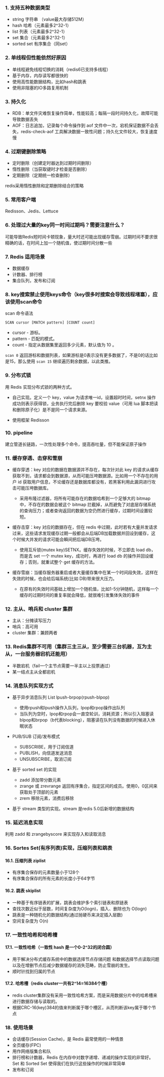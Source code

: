 
### 1. 支持五种数据类型
- string 字符串  （value最大存储512M）
- hash 哈希（元素最多2^32-1）
- list 列表（元素最多2^32-1）
- set 集合（元素最多2^32-1）
- sorted set 有序集合（同set）

### 2. 单线程但性能依然好原因
- 单线程避免线程切换的消耗（redis6已支持多线程）
- 基于内存，内存读写都很快的 
- 使用高性能数据结构，比如hash和跳表
- 使用非阻塞的IO多路复用机制

### 3. 持久化
- RDB：单文件灾难恢复操作简单，性能较高；每隔一段时间持久化，故障可能导致数据丢失
- AOF：日志追加，记录每个命令操作到 aof 文件中一次，宕机保证数据不会丢失，redis-check-aof 工具解决数据一致性问题；持久化文件较大，恢复速度慢
	
### 4. 过期键删除策略
- 定时删除（创建定时器达到过期时间删除）
- 惰性删除（当获取键时才检查是否删除）
- 定期删除（定期统一检查删除）

redis采用惰性删除和定期删除结合的策略
	
### 5. 常用客户端
Redisson、Jedis、Lettuce

### 6. 处理过大量的key同一时间过期吗？需要注意什么？
可能导致Redis短时间卡顿现象，量大时还可能出现缓存雪崩。过期时间不要求很精确的话，在时间上加一个随机值，使过期时间分散一些

### 7. Redis 适用场景
- 数据缓存
- 计数器、排行榜
- 集合队列，发布和订阅

### 8. key搜索禁止使用keys命令（key很多时搜索会导致线程堵塞），应该使用scan命令
scan 命令语法
```bash
SCAN cursor [MATCH pattern] [COUNT count]
```
- cursor - 游标。
- pattern - 匹配的模式。
- count - 指定从数据集里返回多少元素，默认值为 10 。

`scan 0` 返回游标和数据列表，如果游标是0表示没有更多数据了，不是0的话比如是15，那么使用 `scan 15` 继续遍历剩余数据，以此类推。

### 9. 分布式锁
用 Redis 实现分布式锁的两种方式。

- 自己实现。定义一个 key，value 为请求唯一id，设置超时时间，setnx 操作成功则表示获得锁，业务执行完后删除 key 要校验 value（可用 lua 脚本把读和删除原子化）是不是同一个请求来源。

- 使用框架 Redisson

### 10. pipeline
建立管道长链路，一次性处理多个命令，提高吞吐量，但不能保证原子操作

### 11. 缓存穿透、击穿和雪崩
- 缓存穿透：key 对应的数据在数据源并不存在，每次针对此 key 的请求从缓存获取不到，请求都会到数据源，从而可能压垮数据源。比如用一个不存在的用户 id 获取用户信息，不论缓存还是数据库都没有，若黑客利用此漏洞进行攻击可能压垮数据库。
    - 采用布隆过滤器，将所有可能存在的数据哈希到一个足够大的 bitmap 中，不存在的数据会被这个 bitmap 拦截掉，从而避免了对底层存储系统的查询压力；或者查询返回的数据为空仍然进行缓存，过期时间设置较短。

- 缓存击穿：key 对应的数据存在，但在 redis 中过期，此时若有大量并发请求过来，这些请求发现缓存过期一般都会从后端DB加载数据并回设到缓存，这个时候大并发的请求可能会瞬间把后端DB压垮。
    - 使用互斥锁(mutex key)SETNX。缓存失效的时候，不立即去 load db，而是去 set 一个 mutex key，成功时，再进行 load db 的操作并回设缓存；否则，就重试整个 get 缓存的方法。
    
- 缓存雪崩：当缓存服务器重启或者大量缓存集中在某一个时间段失效，这样在失效的时候，也会给后端系统(比如 DB)带来很大压力。
    - 在原有的失效时间基础上增加一个随机值，比如1-5分钟随机，这样每一个缓存的过期时间的重复率就会降低，就很难引发集体失效的事件

### 12. 主从、哨兵和 cluster 集群
- 主从：分摊读写压力
- 哨兵：高可用
- cluster 集群：兼顾两者

### 13. Redis集群不可用（集群三主三从，至少需要三台机器，互为主从，一台服务器宕机还能用）
- 半数宕机（fail一个主节点需要一半主以上投票通过）
- 某一结点主从全都宕机

### 14. 消息队列实现方式
- 基于异步消息队列 List lpush-brpop(rpush-blpop)
    - 使用rpush和lpush操作入队列，lpop和rpop操作出队列
    - 当队列为空时，lpop和rpop会一直空轮训，消耗资源；所以引入阻塞读blpop和brpop（b代表blocking），阻塞读在队列没有数据的时候进入休眠状态

- PUB/SUB 订阅/发布模式
    - SUBSCRIBE，用于订阅信道
    - PUBLISH，向信道发送消息
    - UNSUBSCRIBE，取消订阅

- 基于 sorted set 的实现
    - zadd 添加带分数元素
    - zrange 或 zrevrange 返回有序集合，指定区间的成员。使用0，0区间来获取处于顶部的元素
    - zrem 移除元素，消费后移除
    
- 基于 stream 类型的实现。stream 是redis 5.0后新增的数据结构

### 15. 延迟消息实现
利用 zadd 和 zrangebyscore 来实现存入和读取消息

### 16. Sortes Set(有序列表)实现，压缩列表和跳表

#### 16.1. 压缩列表 ziplist
- 有序集合保存的元素数量小于128个
- 有序集合保存的所有元素的长度小于64字节

#### 16.2. 跳表 skiplist
- 一种基于有序链表的扩展，跳表会维护多个索引链表和原链表
- 查找次数近似于层数，时间复杂度为O(logn)，插入、删除也为 O(logn)
- 跳表是一种随机化的数据结构(通过抛硬币来决定插入层数)
- 空间复杂度为 O(n)

### 17. 一致性哈希和哈希槽

#### 17.1. 一致性哈希（一致性 hash 是一个0-2^32的闭合圆）
- 用于解决分布式缓存系统中的数据选择节点存储问题
和数据选择节点读取问题
以及在增删节点后减少数据缓存的消失范畴，防止雪崩的发生。
- 顺时针找到归属的节点

#### 17.2. 哈希槽（redis cluster一共有2^14=16384个槽）
- redis cluster集群没有采用一致性哈希方案，而是采用数据分片中的哈希槽来进行数据存储与读取的。
- 根据CRC-16(key)384的值来判断属于哪个槽区，从而判断该key属于哪个节点

### 18. 使用场景
- 会话缓存(Session Cache)，是 Redis 最常使用的一种情景
- 全页缓存(FPC)
- 用作网络版集合和队
- 排行榜和计数器，Redis 在内存中对数字递增、递减的操作实现的非常好。Set 和 Sorted Set 使得我们在执行这些操作的时候非常简单
- 发布和订阅